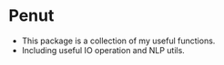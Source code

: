 # Penut
+ This package is a collection of my useful functions.
+ Including useful IO operation and NLP utils.